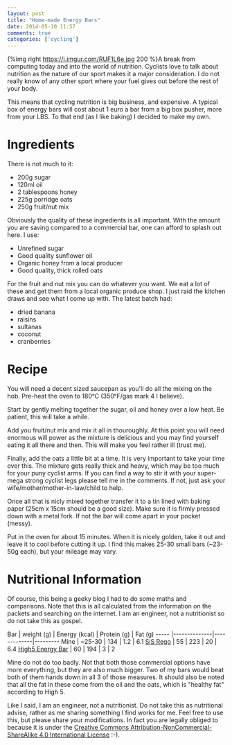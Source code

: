 ```yaml
---
layout: post
title: "Home-made Energy Bars"
date: 2014-05-10 11:57
comments: true
categories: ['cycling']
---
```

{%img right https://i.imgur.com/RUF1L6e.jpg 200 %}A break from computing today and into the world of nutrition. Cyclists love to talk about nutrition as the nature of our sport makes it a major consideration. I do not really know of any other sport where your fuel gives out before the rest of your body.
<!-- more -->

This means that cycling nutrition is big business, and expensive. A typical box of energy bars will cost about 1 euro a bar from a big box pusher, more from your LBS. To that end (as I like baking) I decided to make my own.

# Ingredients

There is not much to it:

- 200g sugar
- 120ml oil
- 2 tablespoons honey
- 225g porridge oats
- 250g fruit/nut mix

Obviously the quality of these ingredients is all important. With the amount you are saving compared to a commercial bar, one can afford to splash out here. I use:

- Unrefined sugar
- Good quality sunflower oil
- Organic honey from a local producer
- Good quality, thick rolled oats

For the fruit and nut mix you can do whatever you want. We eat a lot of these and get them from a local organic produce shop. I just raid the kitchen draws and see what I come up with. The latest batch had:

- dried banana
- raisins
- sultanas
- coconut
- cranberries

# Recipe

You will need a decent sized saucepan as you'll do all the mixing on the hob. Pre-heat the oven to 180ᵒC (350ᵒF/gas mark 4 I believe).

Start by gently melting together the sugar, oil and honey over a low heat. Be patient, this will take a while.

Add you fruit/nut mix and mix it all in thouroughly. At this point you will need enormous will power as the mixture is delicious and you may find yourself eating it all there and then. This will make you feel rather ill (trust me).

Finally, add the oats a little bit at a time. It is very important to take your time over this. The mixture gets really thick and heavy, which may be too much for your puny cyclist arms. If you can find a way to stir it with your super-mega strong cyclist legs please tell me in the comments. If not, just ask your wife/mother/mother-in-law/child to help.

Once all that is nicly mixed together transfer it to a tin lined with baking paper (25cm x 15cm should be a good size). Make sure it is firmly pressed down with a metal fork. If not the bar will come apart in your pocket (messy).

Put in the oven for about 15 minutes. When it is nicely golden, take it out and leave it to cool before cutting it up. I find this makes 25-30 small bars (~23-50g each), but your mileage may vary.

# Nutritional Information

Of course, this being a geeky blog I had to do some maths and comparisons. Note that this is all calculated from the information on the packets and searching on the internet. I am an engineer, not a nutritionist so do not take this as gospel.

 Bar | weight (g) | Energy (kcal) | Protein (g) | Fat (g) 
----- |--------------|-------------|---------
 Mine | ~25-30 | 134          | 1.2         | 6.1
 [SiS Rego](https://www.scienceinsport.com/sis-products/sis-rego-range/sis-rego-protein/sis-rego-protein-bar-choc-peanut-55g/) | 55 | 223 | 20 | 6.4 
 [High5 Energy Bar](https://highfive.co.uk/product/energy/energybar) | 60 | 194 | 3 | 2 

Mine do not do too badly. Not that both those commercial options have more everything, but they are also much bigger. Two of my bars would beat both of them hands down in all 3 of those measures. It should also be noted that all the fat in these come from the oil and the oats, which is "healthy fat" according to High 5.

Like I said, I am an engineer, not a nutritionist. Do not take this as nutritional advise, rather as me sharing something I find works for me. Feel free to use this, but please share your modifications. In fact you are legally obliged to because it is under the [Creative Commons Attribution-NonCommercial-ShareAlike 4.0 International License](https://creativecommons.org/licenses/by-nc-sa/4.0/) :-).
